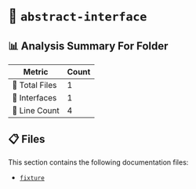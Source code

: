 # 📁 `abstract-interface`

## 📊 Analysis Summary For Folder

| Metric | Count |
|--------|-------|
| 📁 Total Files | 1 |
| 📐 Interfaces | 1 |
| 🔢 Line Count | 4 |


## 📋 Files

This section contains the following documentation files:

- [`fixture`](./fixture.md)